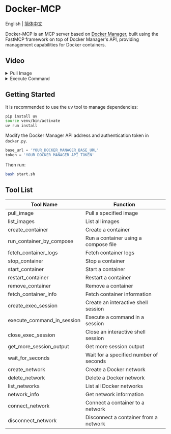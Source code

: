 # Docker-MCP

English | [简体中文](README.zh-cn.md)

Docker-MCP is an MCP server based on [Docker Manager](https://github.com/DullJZ/docker-manager), built using the FastMCP framework on top of Docker Manager's API, providing management capabilities for Docker containers.

## Video

<details>
  <summary>Pull Image</summary>
  
https://github.com/user-attachments/assets/7549daee-c7c7-49af-a327-e9b952f22ed6

</details>

<details>
  <summary>Execute Command</summary>

https://github.com/user-attachments/assets/d81150aa-b060-4cb5-8b0b-9ff383279514

</details>

## Getting Started

It is recommended to use the uv tool to manage dependencies:

```bash
pip install uv
source venv/bin/activate
uv run install
```

Modify the Docker Manager API address and authentication token in `docker.py`.

```python
base_url = 'YOUR_DOCKER_MANAGER_BASE_URL'
token = 'YOUR_DOCKER_MANAGER_API_TOKEN'
```

Then run:

```bash
bash start.sh
```

## Tool List

| Tool Name                  | Function                          |
|---------------------------|-----------------------------------|
| pull_image                 | Pull a specified image            |
| list_images                | List all images                   |
| create_container           | Create a container                |
| run_container_by_compose   | Run a container using a compose file |
| fetch_container_logs       | Fetch container logs              |
| stop_container             | Stop a container                  |
| start_container            | Start a container                 |
| restart_container          | Restart a container               |
| remove_container           | Remove a container                |
| fetch_container_info       | Fetch container information       |
| create_exec_session        | Create an interactive shell session|
| execute_command_in_session | Execute a command in a session    |
| close_exec_session         | Close an interactive shell session |
| get_more_session_output    | Get more session output           |
| wait_for_seconds           | Wait for a specified number of seconds |
| create_network             | Create a Docker network           |
| delete_network             | Delete a Docker network           |
| list_networks              | List all Docker networks          |
| network_info               | Get network information           |
| connect_network            | Connect a container to a network  |
| disconnect_network         | Disconnect a container from a network |
